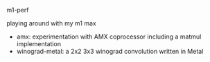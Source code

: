 m1-perf

playing around with my m1 max

- amx: experimentation with AMX coprocessor including a matmul implementation
- winograd-metal: a 2x2 3x3 winograd convolution written in Metal